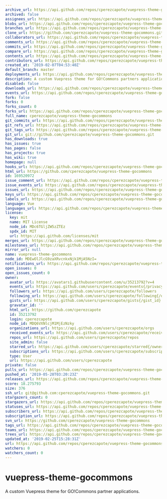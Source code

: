 ```yaml
---
archive_url: https://api.github.com/repos/cperezcapote/vuepress-theme-gocommons/{archive_format}{/ref}
archived: false
assignees_url: https://api.github.com/repos/cperezcapote/vuepress-theme-gocommons/assignees{/user}
blobs_url: https://api.github.com/repos/cperezcapote/vuepress-theme-gocommons/git/blobs{/sha}
branches_url: https://api.github.com/repos/cperezcapote/vuepress-theme-gocommons/branches{/branch}
clone_url: https://github.com/cperezcapote/vuepress-theme-gocommons.git
collaborators_url: https://api.github.com/repos/cperezcapote/vuepress-theme-gocommons/collaborators{/collaborator}
comments_url: https://api.github.com/repos/cperezcapote/vuepress-theme-gocommons/comments{/number}
commits_url: https://api.github.com/repos/cperezcapote/vuepress-theme-gocommons/commits{/sha}
compare_url: https://api.github.com/repos/cperezcapote/vuepress-theme-gocommons/compare/{base}...{head}
contents_url: https://api.github.com/repos/cperezcapote/vuepress-theme-gocommons/contents/{+path}
contributors_url: https://api.github.com/repos/cperezcapote/vuepress-theme-gocommons/contributors
created_at: '2019-02-07T04:53:40Z'
default_branch: master
deployments_url: https://api.github.com/repos/cperezcapote/vuepress-theme-gocommons/deployments
description: A custom Vuepress theme for GO!Commons partners applications.
disabled: false
downloads_url: https://api.github.com/repos/cperezcapote/vuepress-theme-gocommons/downloads
events_url: https://api.github.com/repos/cperezcapote/vuepress-theme-gocommons/events
fork: false
forks: 0
forks_count: 0
forks_url: https://api.github.com/repos/cperezcapote/vuepress-theme-gocommons/forks
full_name: cperezcapote/vuepress-theme-gocommons
git_commits_url: https://api.github.com/repos/cperezcapote/vuepress-theme-gocommons/git/commits{/sha}
git_refs_url: https://api.github.com/repos/cperezcapote/vuepress-theme-gocommons/git/refs{/sha}
git_tags_url: https://api.github.com/repos/cperezcapote/vuepress-theme-gocommons/git/tags{/sha}
git_url: git://github.com/cperezcapote/vuepress-theme-gocommons.git
has_downloads: true
has_issues: true
has_pages: false
has_projects: true
has_wiki: true
homepage: null
hooks_url: https://api.github.com/repos/cperezcapote/vuepress-theme-gocommons/hooks
html_url: https://github.com/cperezcapote/vuepress-theme-gocommons
id: 169520972
issue_comment_url: https://api.github.com/repos/cperezcapote/vuepress-theme-gocommons/issues/comments{/number}
issue_events_url: https://api.github.com/repos/cperezcapote/vuepress-theme-gocommons/issues/events{/number}
issues_url: https://api.github.com/repos/cperezcapote/vuepress-theme-gocommons/issues{/number}
keys_url: https://api.github.com/repos/cperezcapote/vuepress-theme-gocommons/keys{/key_id}
labels_url: https://api.github.com/repos/cperezcapote/vuepress-theme-gocommons/labels{/name}
language: Vue
languages_url: https://api.github.com/repos/cperezcapote/vuepress-theme-gocommons/languages
license:
  key: mit
  name: MIT License
  node_id: MDc6TGljZW5zZTEz
  spdx_id: MIT
  url: https://api.github.com/licenses/mit
merges_url: https://api.github.com/repos/cperezcapote/vuepress-theme-gocommons/merges
milestones_url: https://api.github.com/repos/cperezcapote/vuepress-theme-gocommons/milestones{/number}
mirror_url: null
name: vuepress-theme-gocommons
node_id: MDEwOlJlcG9zaXRvcnkxNjk1MjA5NzI=
notifications_url: https://api.github.com/repos/cperezcapote/vuepress-theme-gocommons/notifications{?since,all,participating}
open_issues: 0
open_issues_count: 0
owner:
  avatar_url: https://avatars1.githubusercontent.com/u/35213792?v=4
  events_url: https://api.github.com/users/cperezcapote/events{/privacy}
  followers_url: https://api.github.com/users/cperezcapote/followers
  following_url: https://api.github.com/users/cperezcapote/following{/other_user}
  gists_url: https://api.github.com/users/cperezcapote/gists{/gist_id}
  gravatar_id: ''
  html_url: https://github.com/cperezcapote
  id: 35213792
  login: cperezcapote
  node_id: MDQ6VXNlcjM1MjEzNzky
  organizations_url: https://api.github.com/users/cperezcapote/orgs
  received_events_url: https://api.github.com/users/cperezcapote/received_events
  repos_url: https://api.github.com/users/cperezcapote/repos
  site_admin: false
  starred_url: https://api.github.com/users/cperezcapote/starred{/owner}{/repo}
  subscriptions_url: https://api.github.com/users/cperezcapote/subscriptions
  type: User
  url: https://api.github.com/users/cperezcapote
private: false
pulls_url: https://api.github.com/repos/cperezcapote/vuepress-theme-gocommons/pulls{/number}
pushed_at: '2019-05-28T03:20:23Z'
releases_url: https://api.github.com/repos/cperezcapote/vuepress-theme-gocommons/releases{/id}
score: 18.275793
size: 376
ssh_url: git@github.com:cperezcapote/vuepress-theme-gocommons.git
stargazers_count: 0
stargazers_url: https://api.github.com/repos/cperezcapote/vuepress-theme-gocommons/stargazers
statuses_url: https://api.github.com/repos/cperezcapote/vuepress-theme-gocommons/statuses/{sha}
subscribers_url: https://api.github.com/repos/cperezcapote/vuepress-theme-gocommons/subscribers
subscription_url: https://api.github.com/repos/cperezcapote/vuepress-theme-gocommons/subscription
svn_url: https://github.com/cperezcapote/vuepress-theme-gocommons
tags_url: https://api.github.com/repos/cperezcapote/vuepress-theme-gocommons/tags
teams_url: https://api.github.com/repos/cperezcapote/vuepress-theme-gocommons/teams
trees_url: https://api.github.com/repos/cperezcapote/vuepress-theme-gocommons/git/trees{/sha}
updated_at: '2019-02-25T15:28:31Z'
url: https://api.github.com/repos/cperezcapote/vuepress-theme-gocommons
watchers: 0
watchers_count: 0
---
```


# vuepress-theme-gocommons

A custom Vuepress theme for GO!Commons partner applications.
